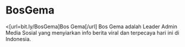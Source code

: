 # BosGema
&lt;[url=bit.ly/BosGema]Bos Gema[/url] Bos Gema adalah Leader Admin Media Sosial yang menyiarkan info berita viral dan terpecaya hari ini di Indonesia.
